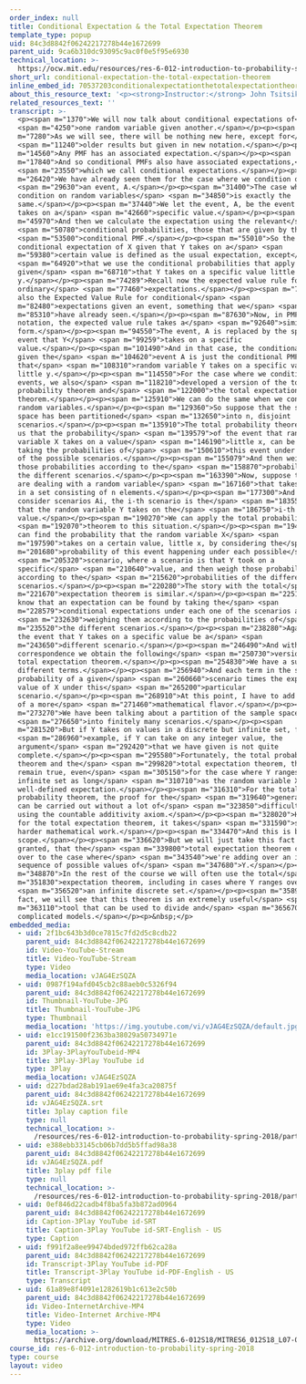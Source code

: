```yaml
---
order_index: null
title: Conditional Expectation & the Total Expectation Theorem
template_type: popup
uid: 84c3d8842f06242217278b44e1672699
parent_uid: 9ca6b310dc93095c9ac0f0e5f95e6930
technical_location: >-
  https://ocw.mit.edu/resources/res-6-012-introduction-to-probability-spring-2018/part-i-the-fundamentals/conditional-expectation-the-total-expectation-theorem
short_url: conditional-expectation-the-total-expectation-theorem
inline_embed_id: 70537203conditionalexpectationthetotalexpectationtheorem72488261
about_this_resource_text: '<p><strong>Instructor:</strong> John Tsitsiklis</p>'
related_resources_text: ''
transcript: >-
  <p><span m="1370">We will now talk about conditional expectations of</span>
  <span m="4250">one random variable given another.</span></p><p><span
  m="7280">As we will see, there will be nothing new here, except for</span>
  <span m="11240">older results but given in new notation.</span></p><p><span
  m="14560">Any PMF has an associated expectation.</span></p><p><span
  m="17840">And so conditional PMFs also have associated expectations,</span>
  <span m="23550">which we call conditional expectations.</span></p><p><span
  m="26420">We have already seen them for the case where we condition on</span>
  <span m="29630">an event, A.</span></p><p><span m="31400">The case where we
  condition on random variables</span> <span m="34850">is exactly the
  same.</span></p><p><span m="37440">We let the event, A, be the event that Y
  takes on a</span> <span m="42660">specific value.</span></p><p><span
  m="45970">And then we calculate the expectation using the relevant</span>
  <span m="50780">conditional probabilities, those that are given by the</span>
  <span m="53500">conditional PMF.</span></p><p><span m="55010">So the
  conditional expectation of X given that Y takes on a</span> <span
  m="59380">certain value is defined as the usual expectation, except</span>
  <span m="64920">that we use the conditional probabilities that apply
  given</span> <span m="68710">that Y takes on a specific value little
  y.</span></p><p><span m="74289">Recall now the expected value rule for
  ordinary</span> <span m="77460">expectations.</span></p><p><span m="79300">And
  also the Expected Value Rule for conditional</span> <span
  m="82480">expectations given an event, something that we</span> <span
  m="85310">have already seen.</span></p><p><span m="87630">Now, in PMF
  notation, the expected value rule takes a</span> <span m="92640">similar
  form.</span></p><p><span m="94550">The event, A is replaced by the specific
  event that Y</span> <span m="99259">takes on a specific
  value.</span></p><p><span m="101490">And in that case, the conditional PMF
  given the</span> <span m="104620">event A is just the conditional PMF given
  that</span> <span m="108310">random variable Y takes on a specific value,
  little y.</span></p><p><span m="114550">For the case where we condition on
  events, we also</span> <span m="118210">developed a version of the total
  probability theorem and</span> <span m="122000">the total expectation
  theorem.</span></p><p><span m="125910">We can do the same when we condition on
  random variables.</span></p><p><span m="129360">So suppose that the sample
  space has been partitioned</span> <span m="132650">into n, disjoint
  scenarios.</span></p><p><span m="135910">The total probability theorem tells
  us that the probability</span> <span m="139579">of the event that random
  variable X takes on a value</span> <span m="146190">little x, can be found by
  taking the probabilities of</span> <span m="150610">this event under each one
  of the possible scenarios.</span></p><p><span m="155079">And then weighing
  those probabilities according to the</span> <span m="158870">probabilities of
  the different scenarios.</span></p><p><span m="163390">Now, suppose that we
  are dealing with a random variable</span> <span m="167160">that takes values
  in a set consisting of n elements.</span></p><p><span m="177300">And let us
  consider scenarios Ai, the i-th scenario is the</span> <span m="183550">event
  that the random variable Y takes on the</span> <span m="186750">i-th possible
  value.</span></p><p><span m="190270">We can apply the total probability</span>
  <span m="192070">theorem to this situation.</span></p><p><span m="194550">We
  can find the probability that the random variable X</span> <span
  m="197590">takes on a certain value, little x, by considering the</span> <span
  m="201680">probability of this event happening under each possible</span>
  <span m="205320">scenario, where a scenario is that Y took on a
  specific</span> <span m="210640">value, and then weigh those probabilities
  according to the</span> <span m="215620">probabilities of the different
  scenarios.</span></p><p><span m="220280">The story with the total</span> <span
  m="221670">expectation theorem is similar.</span></p><p><span m="225190">We
  know that an expectation can be found by taking the</span> <span
  m="228579">conditional expectations under each one of the scenarios and</span>
  <span m="232630">weighing them according to the probabilities of</span> <span
  m="235520">the different scenarios.</span></p><p><span m="238280">Again, let
  the event that Y takes on a specific value be a</span> <span
  m="243650">different scenario.</span></p><p><span m="246490">And with this
  correspondence we obtain the following</span> <span m="250730">version of the
  total expectation theorem.</span></p><p><span m="254830">We have a sum of
  different terms.</span></p><p><span m="256940">And each term in the sum is the
  probability of a given</span> <span m="260660">scenario times the expected
  value of X under this</span> <span m="265200">particular
  scenario.</span></p><p><span m="268910">At this point, I have to add a comment
  of a more</span> <span m="271460">mathematical flavor.</span></p><p><span
  m="273270">We have been talking about a partition of the sample space</span>
  <span m="276650">into finitely many scenarios.</span></p><p><span
  m="281520">But if Y takes on values in a discrete but infinite set, for</span>
  <span m="286960">example, if Y can take on any integer value, the
  argument</span> <span m="292420">that we have given is not quite
  complete.</span></p><p><span m="295580">Fortunately, the total probability
  theorem and the</span> <span m="299820">total expectation theorem, they both
  remain true, even</span> <span m="305150">for the case where Y ranges over an
  infinite set as long</span> <span m="310710">as the random variable X has a
  well-defined expectation.</span></p><p><span m="316310">For the total
  probability theorem, the proof for the</span> <span m="319640">general case
  can be carried out without a lot of</span> <span m="323850">difficulty, just
  using the countable additivity axiom.</span></p><p><span m="328020">However,
  for the total expectation theorem, it takes</span> <span m="331590">some
  harder mathematical work.</span></p><p><span m="334470">And this is beyond our
  scope.</span></p><p><span m="336620">But we will just take this fact for
  granted, that the</span> <span m="339800">total expectation theorem carries
  over to the case where</span> <span m="343540">we're adding over an infinite
  sequence of possible values of</span> <span m="347680">Y.</span></p><p><span
  m="348870">In the rest of the course we will often use the total</span> <span
  m="351830">expectation theorem, including in cases where Y ranges over</span>
  <span m="356520">an infinite discrete set.</span></p><p><span m="358960">In
  fact, we will see that this theorem is an extremely useful</span> <span
  m="363110">tool that can be used to divide and</span> <span m="365670">conquer
  complicated models.</span></p><p>&nbsp;</p>
embedded_media:
  - uid: 2f1bc643b3d0ce7815c7fd2d5c8cdb22
    parent_uid: 84c3d8842f06242217278b44e1672699
    id: Video-YouTube-Stream
    title: Video-YouTube-Stream
    type: Video
    media_location: vJAG4EzSQZA
  - uid: 0987f194afd045cb2c88aeb0c5326f94
    parent_uid: 84c3d8842f06242217278b44e1672699
    id: Thumbnail-YouTube-JPG
    title: Thumbnail-YouTube-JPG
    type: Thumbnail
    media_location: 'https://img.youtube.com/vi/vJAG4EzSQZA/default.jpg'
  - uid: e1cc191500f2363ba38029a50734971e
    parent_uid: 84c3d8842f06242217278b44e1672699
    id: 3Play-3PlayYouTubeid-MP4
    title: 3Play-3Play YouTube id
    type: 3Play
    media_location: vJAG4EzSQZA
  - uid: d227bdad28ab191ae69e4fa3ca20875f
    parent_uid: 84c3d8842f06242217278b44e1672699
    id: vJAG4EzSQZA.srt
    title: 3play caption file
    type: null
    technical_location: >-
      /resources/res-6-012-introduction-to-probability-spring-2018/part-i-the-fundamentals/conditional-expectation-the-total-expectation-theorem/vJAG4EzSQZA.srt
  - uid: e388ebb33145cb06b7dd5b5ffad98a38
    parent_uid: 84c3d8842f06242217278b44e1672699
    id: vJAG4EzSQZA.pdf
    title: 3play pdf file
    type: null
    technical_location: >-
      /resources/res-6-012-introduction-to-probability-spring-2018/part-i-the-fundamentals/conditional-expectation-the-total-expectation-theorem/vJAG4EzSQZA.pdf
  - uid: 0ef846d22cadb4f8ba5fa3b872ad0964
    parent_uid: 84c3d8842f06242217278b44e1672699
    id: Caption-3Play YouTube id-SRT
    title: Caption-3Play YouTube id-SRT-English - US
    type: Caption
  - uid: f991f2a8ee99474bded972ffb62ca28a
    parent_uid: 84c3d8842f06242217278b44e1672699
    id: Transcript-3Play YouTube id-PDF
    title: Transcript-3Play YouTube id-PDF-English - US
    type: Transcript
  - uid: 61a89e8f4091e1282619b1c613e2c50b
    parent_uid: 84c3d8842f06242217278b44e1672699
    id: Video-InternetArchive-MP4
    title: Video-Internet Archive-MP4
    type: Video
    media_location: >-
      https://archive.org/download/MITRES.6-012S18/MITRES6_012S18_L07-03_300k.mp4
course_id: res-6-012-introduction-to-probability-spring-2018
type: course
layout: video
---
```

